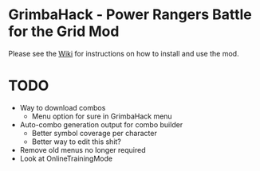 # GrimbaHack - Power Rangers Battle for the Grid Mod

Please see the [Wiki](https://github.com/grimkor/GrimbaHack/wiki) for instructions on how to install and use the mod.


# TODO
- Way to download combos
  - Menu option for sure in GrimbaHack menu
- Auto-combo generation output for combo builder
  - Better symbol coverage per character
  - Better way to edit this shit?
- Remove old menus no longer required
- Look at OnlineTrainingMode
